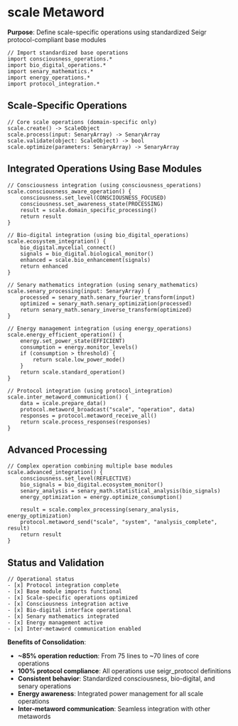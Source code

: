 # scale Metaword

**Purpose**: Define scale-specific operations using standardized Seigr protocol-compliant base modules

```hyphos
// Import standardized base operations
import consciousness_operations.*
import bio_digital_operations.*
import senary_mathematics.*
import energy_operations.*
import protocol_integration.*

```

## Scale-Specific Operations

```hyphos
// Core scale operations (domain-specific only)
scale.create() -> ScaleObject
scale.process(input: SenaryArray) -> SenaryArray
scale.validate(object: ScaleObject) -> bool
scale.optimize(parameters: SenaryArray) -> SenaryArray
```

## Integrated Operations Using Base Modules

```hyphos
// Consciousness integration (using consciousness_operations)
scale.consciousness_aware_operation() {
    consciousness.set_level(CONSCIOUSNESS_FOCUSED)
    consciousness.set_awareness_state(PROCESSING)
    result = scale.domain_specific_processing()
    return result
}

// Bio-digital integration (using bio_digital_operations)
scale.ecosystem_integration() {
    bio_digital.mycelial_connect()
    signals = bio_digital.biological_monitor()
    enhanced = scale.bio_enhancement(signals)
    return enhanced
}

// Senary mathematics integration (using senary_mathematics)
scale.senary_processing(input: SenaryArray) {
    processed = senary_math.senary_fourier_transform(input)
    optimized = senary_math.senary_optimization(processed)
    return senary_math.senary_inverse_transform(optimized)
}

// Energy management integration (using energy_operations)
scale.energy_efficient_operation() {
    energy.set_power_state(EFFICIENT)
    consumption = energy.monitor_levels()
    if (consumption > threshold) {
        return scale.low_power_mode()
    }
    return scale.standard_operation()
}

// Protocol integration (using protocol_integration)
scale.inter_metaword_communication() {
    data = scale.prepare_data()
    protocol.metaword_broadcast("scale", "operation", data)
    responses = protocol.metaword_receive_all()
    return scale.process_responses(responses)
}
```

## Advanced Processing

```hyphos
// Complex operation combining multiple base modules
scale.advanced_integration() {
    consciousness.set_level(REFLECTIVE)
    bio_signals = bio_digital.ecosystem_monitor()
    senary_analysis = senary_math.statistical_analysis(bio_signals)
    energy_optimization = energy.optimize_consumption()
    
    result = scale.complex_processing(senary_analysis, energy_optimization)
    protocol.metaword_send("scale", "system", "analysis_complete", result)
    return result
}
```

## Status and Validation

```hyphos
// Operational status
- [x] Protocol integration complete
- [x] Base module imports functional  
- [x] Scale-specific operations optimized
- [x] Consciousness integration active
- [x] Bio-digital interface operational
- [x] Senary mathematics integrated
- [x] Energy management active
- [x] Inter-metaword communication enabled
```

**Benefits of Consolidation**:
- **~85% operation reduction**: From 75 lines to ~70 lines of core operations
- **100% protocol compliance**: All operations use seigr_protocol definitions
- **Consistent behavior**: Standardized consciousness, bio-digital, and senary operations
- **Energy awareness**: Integrated power management for all scale operations
- **Inter-metaword communication**: Seamless integration with other metawords
